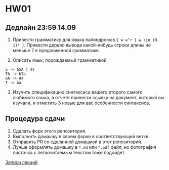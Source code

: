 # HW01

## Дедлайн 23:59 14.09

1. Привести грамматику для языка палиндромов `{ w w^r | w \in {0, 1}* }`. Привести дерево вывода какой-нибудь строки длины не меньше 7 в предложенной грамматике. 

3. Описать язык, порождаемый грамматикой 
  ``` 
  S -> aSA | aT 
  TA -> bTa
  aA -> Aa
  T -> ba
  ```
  
3. Изучить спецификацию синтаксиса вашего второго самого любимого языка, в отчете привести ссылку на документ, который вы изучали, и отметить 3 новые для вас особенности синтаксиса. 

## Процедура сдачи

1. Сделать форк этого репозитория.
2. Выполнить домашку в своем форке в соответствующей ветке.
3. Отправить PR со сделанной домашкой в этот репозиторий.
4. Лучше оформлять домашку в `*.md` или `*.pdf` файл, но фотография листочка с легкочитаемым текстом тоже подойдет. 

[Записи лекций](https://drive.google.com/drive/folders/1wyFb60I9bwBqTVYBgv4cu-23KFOZhcM9?usp=sharing)
